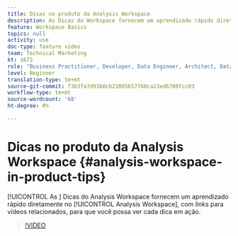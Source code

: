 ```yaml
---
title: Dicas no produto da Analysis Workspace
description: As Dicas do Workspace fornecem um aprendizado rápido diretamente no Analysis Workspace, com links para vídeos relacionados, para que você possa ver cada dica em ação.
feature: Workspace Basics
topics: null
activity: use
doc-type: feature video
team: Technical Marketing
kt: 1672
role: "Business Practitioner, Developer, Data Engineer, Architect, Data Architect, Administrator, Leader"
level: Beginner
translation-type: tm+mt
source-git-commit: f3b3fa7d91b0cb21005b57768ca23ed6700fcc03
workflow-type: tm+mt
source-wordcount: '68'
ht-degree: 0%

---
```



# Dicas no produto da Analysis Workspace {#analysis-workspace-in-product-tips}

[!UICONTROL As ] Dicas do Analysis Workspace fornecem um aprendizado rápido diretamente no  [!UICONTROL Analysis Workspace], com links para vídeos relacionados, para que você possa ver cada dica em ação.

>[!VIDEO](https://video.tv.adobe.com/v/23135/?quality=12)
